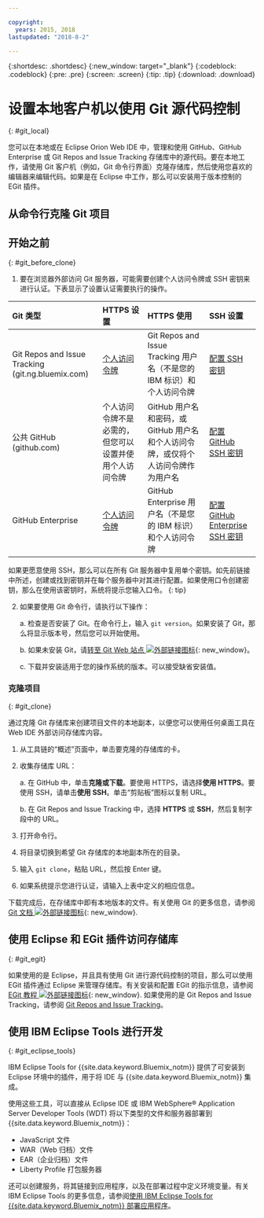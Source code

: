 ```yaml
---

copyright:
  years: 2015, 2018
lastupdated: "2018-8-2"

---
```


{:shortdesc: .shortdesc}
{:new_window: target="_blank"}
{:codeblock: .codeblock}
{:pre: .pre}
{:screen: .screen}
{:tip: .tip}
{:download: .download}

# 设置本地客户机以使用 Git 源代码控制
{: #git_local}


您可以在本地或在 Eclipse Orion Web IDE 中，管理和使用 GitHub、GitHub Enterprise 或 Git Repos and Issue Tracking 存储库中的源代码。要在本地工作，请使用 Git 客户机（例如，Git 命令行界面）克隆存储库，然后使用您喜欢的编辑器来编辑代码。如果是在 Eclipse 中工作，那么可以安装用于版本控制的 EGit 插件。

## 从命令行克隆 Git 项目


## 开始之前
{: #git_before_clone}

1. 要在浏览器外部访问 Git 服务器，可能需要创建个人访问令牌或 SSH 密钥来进行认证。下表显示了设置认证需要执行的操作。

|Git 类型|HTTPS 设置|HTTPS 使用|SSH 设置|
|:-----------|:-------------|:------------|:-------------|
|Git Repos and Issue Tracking (git.ng.bluemix.com)|[个人访问令牌](/docs/services/ContinuousDelivery/git_working.html#git_authentication)|Git Repos and Issue Tracking 用户名（不是您的 IBM 标识）和个人访问令牌|[配置 SSH 密钥](/docs/services/ContinuousDelivery/git_working.html#git_authentication)|
|公共 GitHub (github.com)|个人访问令牌不是必需的，但您可以设置并使用个人访问令牌|GitHub 用户名和密码，或 GitHub 用户名和个人访问令牌，或仅将个人访问令牌作为用户名|[配置 GitHub SSH 密钥](https://help.github.com/articles/generating-a-new-ssh-key-and-adding-it-to-the-ssh-agent/)|
|GitHub Enterprise|[个人访问令牌](/docs/services/ghededicated/index.html#gheded_getting_started#ghe_auth)|GitHub Enterprise 用户名（不是您的 IBM 标识）和个人访问令牌|[配置 GitHub Enterprise SSH 密钥](/docs/services/ghededicated/index.html#gheded_getting_started#ghe_auth)|

如果更愿意使用 SSH，那么可以在所有 Git 服务器中复用单个密钥。如先前链接中所述，创建或找到密钥并在每个服务器中对其进行配置。如果使用口令创建密钥，那么在使用该密钥时，系统将提示您输入口令。
{: tip}

2. 如果要使用 Git 命令行，请执行以下操作：

    a. 检查是否安装了 Git。在命令行上，输入 `git version`。如果安装了 Git，那么将显示版本号，然后您可以开始使用。

    b. 如果未安装 Git，请[转至 Git Web 站点 ![外部链接图标](../../icons/launch-glyph.svg "外部链接图标")](http://git-scm.com/downloads){: new_window}。

    c. 下载并安装适用于您的操作系统的版本。可以接受缺省安装值。


### 克隆项目
{: #git_clone}

通过克隆 Git 存储库来创建项目文件的本地副本，以便您可以使用任何桌面工具在 Web IDE 外部访问存储库内容。

1. 从工具链的“概述”页面中，单击要克隆的存储库的卡。

2. 收集存储库 URL：

   a. 在 GitHub 中，单击**克隆或下载**。要使用 HTTPS，请选择**使用 HTTPS**。要使用 SSH，请单击**使用 SSH**。单击“剪贴板”图标以复制 URL。

   b. 在 Git Repos and Issue Tracking 中，选择 **HTTPS** 或 **SSH**，然后复制字段中的 URL。

3. 打开命令行。

4. 将目录切换到希望 Git 存储库的本地副本所在的目录。

5. 输入 `git clone`，粘贴 URL，然后按 Enter 键。

6. 如果系统提示您进行认证，请输入上表中定义的相应信息。


下载完成后，在存储库中即有本地版本的文件。有关使用 Git 的更多信息，请参阅 [Git 文档 ![外部链接图标](../../icons/launch-glyph.svg "外部链接图标")](http://git-scm.com/doc){: new_window}.


## 使用 Eclipse 和 EGit 插件访问存储库
{: #git_egit}

如果使用的是 Eclipse，并且具有使用 Git 进行源代码控制的项目，那么可以使用 EGit 插件通过 Eclipse 来管理存储库。有关安装和配置 EGit 的指示信息，请参阅 [EGit 教程 ![外部链接图标](../../icons/launch-glyph.svg "外部链接图标")](http://eclipsesource.com/blogs/tutorials/egit-tutorial/){: new_window}.
如果使用的是 Git Repos and Issue Tracking，请参阅 [Git Repos and Issue Tracking](git_working.html#git_local)。

## 使用 IBM Eclipse Tools 进行开发
{: #git_eclipse_tools}

IBM Eclipse Tools for {{site.data.keyword.Bluemix_notm}} 提供了可安装到 Eclipse 环境中的插件，用于将 IDE 与 {{site.data.keyword.Bluemix_notm}} 集成。

使用这些工具，可以直接从 Eclipse IDE 或 IBM WebSphere&reg; Application Server Developer Tools (WDT) 将以下类型的文件和服务器部署到 {{site.data.keyword.Bluemix_notm}}：

* JavaScript 文件
* WAR（Web 归档）文件
* EAR（企业归档）文件
* Liberty Profile 打包服务器

还可以创建服务，将其链接到应用程序，以及在部署过程中定义环境变量。有关 IBM Eclipse Tools 的更多信息，请参阅[使用 IBM Eclipse Tools for {{site.data.keyword.Bluemix_notm}} 部署应用程序](/docs/manageapps/eclipsetools/eclipsetools.html)。
